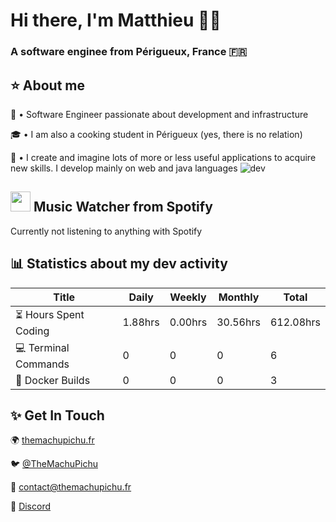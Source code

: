 # Hi there, I'm Matthieu 🙋‍♂️

### A software enginee from Périgueux, France 🇫🇷
## ⭐ About me

👋 • Software Engineer passionate about development and infrastructure

🎓 • I am also a cooking student in Périgueux (yes, there is no relation)

🧬 • I create and imagine lots of more or less useful applications to acquire new skills. I develop mainly on web and java languages
![dev](https://camo.githubusercontent.com/f6decabc6a509fd6d5d8a1053fedc3ad96458e223c6a9f8f312d125b6e833c7b/68747470733a2f2f692e696d6775722e636f6d2f6958754c3148472e706e67)

## <img height="32" width="32" src="https://cdn.jsdelivr.net/npm/simple-icons@v3/icons/spotify.svg"/>  Music Watcher from Spotify

Currently not listening to anything with Spotify

## 📊 Statistics about my dev activity

| Title                     | Daily   | Weekly  | Monthly  | Total     |
| ------------------------- | ------- | ------- | -------- | --------- |
| ⏳ Hours Spent Coding     | 1.88hrs | 0.00hrs | 30.56hrs | 612.08hrs |
| 💻 Terminal Commands     | 0       | 0       | 0        | 6         |
| 🔨 Docker Builds         | 0       | 0       | 0        | 3         |

## ✨ Get In Touch

🌍 [themachupichu.fr](https://themachupichu.fr)

🐦 [@TheMachuPichu](https://twitter.com/themachupichu)

📧️ [contact@themachupichu.fr](mailto:themachupichu@gmail.com)

🤖 [Discord](https://discord.themachupichu.fr)
